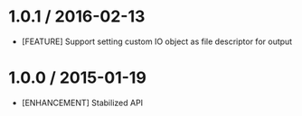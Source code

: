 # 1.0.1 / 2016-02-13

* [FEATURE] Support setting custom IO object as file descriptor for output

# 1.0.0 / 2015-01-19

* [ENHANCEMENT] Stabilized API

